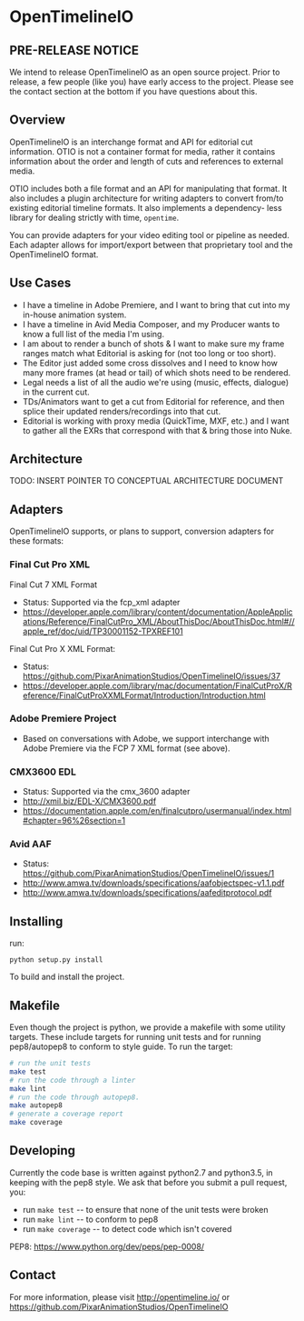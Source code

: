 OpenTimelineIO
==============

PRE-RELEASE NOTICE
-----------------

We intend to release OpenTimelineIO as an open source project. Prior to
release, a few people (like you) have early access to the project. Please see
the contact section at the bottom if you have questions about this.

Overview
--------

OpenTimelineIO is an interchange format and API for editorial cut information.
OTIO is not a container format for media, rather it contains information about
the order and length of cuts and references to external media.

OTIO includes both a file format and an API for manipulating that format.  It
also includes a plugin architecture for writing adapters to convert
from/to existing editorial timeline formats.  It also implements a dependency-
less library for dealing strictly with time, `opentime`.

You can provide adapters for your video editing tool or pipeline as needed.
Each adapter allows for import/export between that proprietary tool and the
OpenTimelineIO format.

Use Cases
---------

- I have a timeline in Adobe Premiere, and I want to bring that cut into my
    in-house animation system.
- I have a timeline in Avid Media Composer, and my Producer wants to know a
     full list of the media I'm using.
- I am about to render a bunch of shots & I want to make sure my frame ranges
    match what Editorial is asking for (not too long or too short).
- The Editor just added some cross dissolves and I need to know how many more
     frames (at head or tail) of which shots need to be rendered.
- Legal needs a list of all the audio we're using (music, effects, dialogue) in
     the current cut.
- TDs/Animators want to get a cut from Editorial for reference, and then splice
     their updated renders/recordings into that cut.
- Editorial is working with proxy media (QuickTime, MXF, etc.) and I want to
    gather all the EXRs that correspond with that & bring those into Nuke.

Architecture
------------

TODO: INSERT POINTER TO CONCEPTUAL ARCHITECTURE DOCUMENT

Adapters
--------

OpenTimelineIO supports, or plans to support, conversion adapters for these
formats:

### Final Cut Pro XML ###

Final Cut 7 XML Format
- Status: Supported via the fcp_xml adapter
-  https://developer.apple.com/library/content/documentation/AppleApplications/Reference/FinalCutPro_XML/AboutThisDoc/AboutThisDoc.html#//apple_ref/doc/uid/TP30001152-TPXREF101

Final Cut Pro X XML Format:
- Status: https://github.com/PixarAnimationStudios/OpenTimelineIO/issues/37
- https://developer.apple.com/library/mac/documentation/FinalCutProX/Reference/FinalCutProXXMLFormat/Introduction/Introduction.html

### Adobe Premiere Project ###

- Based on conversations with Adobe, we support interchange with Adobe Premiere via the FCP 7 XML format (see above).

### CMX3600 EDL ###

- Status: Supported via the cmx_3600 adapter
- http://xmil.biz/EDL-X/CMX3600.pdf
- https://documentation.apple.com/en/finalcutpro/usermanual/index.html#chapter=96%26section=1

### Avid AAF ###

- Status: https://github.com/PixarAnimationStudios/OpenTimelineIO/issues/1
- http://www.amwa.tv/downloads/specifications/aafobjectspec-v1.1.pdf
- http://www.amwa.tv/downloads/specifications/aafeditprotocol.pdf

Installing
----------

run:
```
python setup.py install
```

To build and install the project.

Makefile
--------

Even though the project is python, we provide a makefile with some utility targets.  These include targets for running unit tests and for running pep8/autopep8 to conform to style guide.  To run the target:

```bash
# run the unit tests
make test
# run the code through a linter
make lint
# run the code through autopep8.
make autopep8
# generate a coverage report
make coverage
```

Developing
----------

Currently the code base is written against python2.7 and python3.5, in keeping with the pep8 style.  We ask that before you submit a pull request, you:

- run `make test` -- to ensure that none of the unit tests were broken
- run `make lint` -- to conform to pep8
- run `make coverage` -- to detect code which isn't covered

PEP8: https://www.python.org/dev/peps/pep-0008/

Contact
-------

For more information, please visit http://opentimeline.io/
or https://github.com/PixarAnimationStudios/OpenTimelineIO
